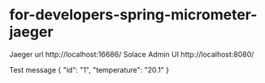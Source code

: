 # for-developers-spring-micrometer-jaeger

Jaeger url http://localhost:16686/
Solace Admin UI http://localhost:8080/

Test message
{
"id": "1",
"temperature": "20.1"
}
